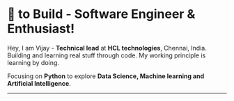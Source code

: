 # :black_heart: to Build - Software Engineer & Enthusiast!

Hey, I am Vijay - <b>Technical lead</b> at <b>HCL technologies</b>, Chennai, India. Building and learning real stuff through code. My working principle is learning by doing.

Focusing on <b>Python</b> to explore <b>Data Science, Machine learning and Artificial Intelligence</b>.

<hr>

<!--
**vulchivijay/vulchivijay** is a ✨ _special_ ✨ repository because its `README.md` (this file) appears on your GitHub profile.


## I work on... :man_technologist:

## On the job... :office:

## I did... :man_student:

## I love... :gift_heart:
### Hi there 👋

Here are some ideas to get you started:

- 🔭 I’m currently working on ...
- 🌱 I’m currently learning ...
- 👯 I’m looking to collaborate on ...
- 🤔 I’m looking for help with ...
- 💬 Ask me about ...
- 📫 How to reach me: ...
- 😄 Pronouns: ...
- ⚡ Fun fact: ...
-->
